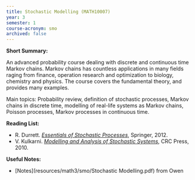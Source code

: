 ```yaml
---
title: Stochastic Modelling (MATH10007)
year: 3
semester: 1
course-acronym: smo
archived: false
---
```


**Short Summary:**

An advanced probability course dealing with discrete and continuous time Markov chains.  Markov chains has countless applications in many fields raging from finance, operation research and optimization to biology, chemistry and physics. The course covers the fundamental theory, and provides many examples.

Main topics: Probability review, definition of stochastic processes, Markov chains in discrete time, modelling of real-life systems as Markov chains, Poisson processes, Markov processes in continuous time.

**Reading List:**

- R. Durrett. [*Essentials of Stochastic Processes*](https://discovered.ed.ac.uk/permalink/f/1njkql8/44UOE_ALMA51165413410002466), Springer, 2012.
- V. Kulkarni. [*Modelling and Analysis of Stochastic Systems*](https://discovered.ed.ac.uk/permalink/f/1s15qcp/TN_cdi_proquest_ebookcentral_EBC1633580), CRC Press, 2010.

**Useful Notes:**

- [Notes](resources/math3/smo/Stochastic Modelling.pdf) from Owen